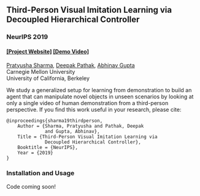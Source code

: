 ## Third-Person Visual Imitation Learning via Decoupled Hierarchical Controller ##
### NeurIPS 2019
#### [[Project Website]](https://pathak22.github.io/hierarchical-imitation/) [[Demo Video]](https://youtu.be/eWBkDuNFEKA)

[Pratyusha Sharma](https://scholar.google.co.in/citations?user=RGiCLUgAAAAJ&hl=en), [Deepak Pathak](https://people.eecs.berkeley.edu/~pathak/), [Abhinav Gupta](http://www.cs.cmu.edu/~abhinavg/)<br/>
Carnegie Mellon University<br/>
University of California, Berkeley<br/>

We study a generalized setup for learning from demonstration to build an agent that can manipulate novel objects in unseen scenarios by looking at only a single video of human demonstration from a third-person perspective. If you find this work useful in your research, please cite:

    @inproceedings{sharma19thirdperson,
        Author = {Sharma, Pratyusha and Pathak, Deepak
                  and Gupta, Abhinav},
        Title = {Third-Person Visual Imitation Learning via
                  Decoupled Hierarchical Controller},
        Booktitle = {NeurIPS},
        Year = {2019}
    }

### Installation and Usage

Code coming soon!
